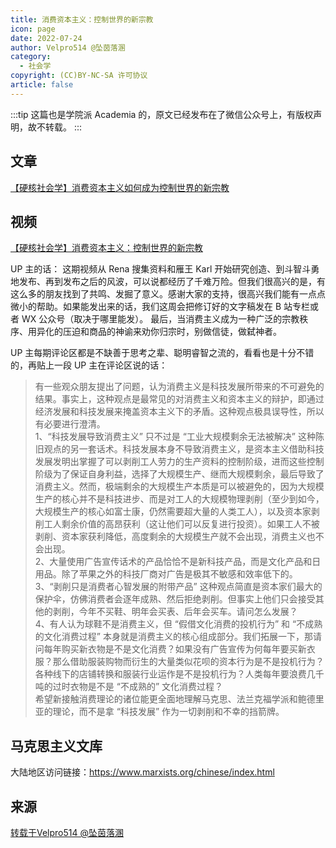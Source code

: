 ```yaml
---
title: 消费资本主义：控制世界的新宗教
icon: page
date: 2022-07-24
author: Velpro514 @坠茵落溷
category:
  - 社会学
copyright: (CC)BY-NC-SA 许可协议
article: false
---
```

:::tip
这篇也是学院派 Academia 的，原文已经发布在了微信公众号上，有版权声明，故不转载。
:::

## 文章
[【硬核社会学】消费资本主义如何成为控制世界的新宗教](https://mp.weixin.qq.com/s/3U_xTo2APQphseLcz7xPPg)

## 视频
[【硬核社会学】消费资本主义：控制世界的新宗教](https://www.bilibili.com/video/BV15Z4y1G7qy)

UP 主的话：
这期视频从 Rena 搜集资料和雁王 Karl 开始研究创造、到斗智斗勇地发布、再到发布之后的风波，可以说都经历了千难万险。但我们很高兴的是，有这么多的朋友找到了共鸣、发掘了意义。感谢大家的支持，很高兴我们能有一点点微小的帮助。如果能发出来的话，我们这周会把修订好的文字稿发在 B 站专栏或者 WX 公众号（取决于哪里能发）。
最后，当消费主义成为一种广泛的宗教秩序、用异化的压迫和商品的神谕来劝你归宗时，别做信徒，做弑神者。

UP 主每期评论区都是不缺善于思考之辈、聪明睿智之流的，看看也是十分不错的，再贴上一段 UP 主在评论区说的话：

>有一些观众朋友提出了问题，认为消费主义是科技发展所带来的不可避免的结果。事实上，这种观点是最常见的对消费主义和资本主义的辩护，即通过经济发展和科技发展来掩盖资本主义下的矛盾。这种观点极具误导性，所以有必要进行澄清。  
>1、“科技发展导致消费主义” 只不过是 “工业大规模剩余无法被解决” 这种陈旧观点的另一套话术。科技发展本身不导致消费主义，是资本主义借助科技发展发明出掌握了可以剥削工人劳力的生产资料的控制阶级，进而这些控制阶级为了保证自身利益，选择了大规模生产、继而大规模剩余，最后导致了消费主义。然而，极端剩余的大规模生产本质是可以被避免的，因为大规模生产的核心并不是科技进步、而是对工人的大规模物理剥削（至少到如今，大规模生产的核心如富士康，仍然需要超大量的人类工人），以及资本家剥削工人剩余价值的高昂获利（这让他们可以反复进行投资）。如果工人不被剥削、资本家获利降低，高度剩余的大规模生产就不会出现，消费主义也不会出现。  
>2、大量使用广告宣传话术的产品恰恰不是新科技产品，而是文化产品和日用品。除了苹果之外的科技厂商对广告是极其不敏感和效率低下的。  
>3、“剥削只是消费者心智发展的附带产品” 这种观点简直是资本家们最大的保护伞，仿佛消费者会逐年成熟、然后拒绝剥削。但事实上他们只会接受其他的剥削，今年不买鞋、明年会买表、后年会买车。请问怎么发展？  
>4、有人认为球鞋不是消费主义，但 “假借文化消费的投机行为” 和 “不成熟的文化消费过程” 本身就是消费主义的核心组成部分。我们拓展一下，那请问每年购买新衣物是不是文化消费？如果没有广告宣传为何每年要买新衣服？那么借助服装购物而衍生的大量类似花呗的资本行为是不是投机行为？各种线下的店铺转换和服装行业运作是不是投机行为？人类每年要浪费几千吨的过时衣物是不是 “不成熟的” 文化消费过程？  
>希望新接触消费理论的诸位能更全面地理解马克思、法兰克福学派和鲍德里亚的理论，而不是拿 “科技发展” 作为一切剥削和不幸的挡箭牌。

## 马克思主义文库
大陆地区访问链接：https://www.marxists.org/chinese/index.html

## 来源
[转载于Velpro514 @坠茵落溷](http://anvelpro.xyz/library/academia2/)